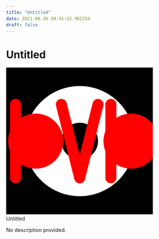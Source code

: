 ```yaml
---
title: "Untitled"
date: 2021-06-30 20:41:52.962254
draft: false
---
```


# Untitled

![Untitled](./images/80e6e69c-da0d-11eb-b01d-60f262b60b65.png)<br>Untitled<br>


No description provided.